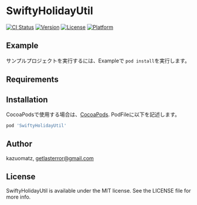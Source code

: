 # SwiftyHolidayUtil

[![CI Status](https://img.shields.io/travis/kazuomatz/SwiftyHolidayUtil.svg?style=flat)](https://travis-ci.org/kazuomatz/SwiftyHolidayUtil)
[![Version](https://img.shields.io/cocoapods/v/SwiftyHolidayUtil.svg?style=flat)](https://cocoapods.org/pods/SwiftyHolidayUtil)
[![License](https://img.shields.io/cocoapods/l/SwiftyHolidayUtil.svg?style=flat)](https://cocoapods.org/pods/SwiftyHolidayUtil)
[![Platform](https://img.shields.io/cocoapods/p/SwiftyHolidayUtil.svg?style=flat)](https://cocoapods.org/pods/SwiftyHolidayUtil)

## Example

サンプルプロジェクトを実行するには、Exampleで `pod install`を実行します。

## Requirements

## Installation

CocoaPodsで使用する場合は、[CocoaPods](https://cocoapods.org). PodFileに以下を記述します。
```ruby
pod 'SwiftyHolidayUtil'
```

## Author

kazuomatz, getlasterror@gmail.com

## License

SwiftyHolidayUtil is available under the MIT license. See the LICENSE file for more info.
